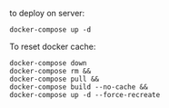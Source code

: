to deploy on server:

    docker-compose up -d

To reset docker cache:

    docker-compose down
    docker-compose rm &&
    docker-compose pull &&
    docker-compose build --no-cache &&
    docker-compose up -d --force-recreate
